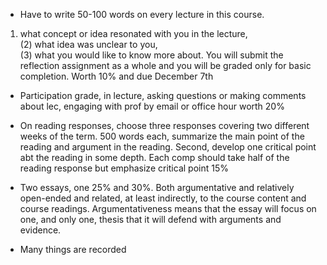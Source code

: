 * Have to write 50-100 words on every lecture in this course.
1) what concept or idea resonated with you in the 
lecture, \
(2) what idea was unclear to you,\
(3) what you would like to know more about. You 
will submit the reflection assignment as a whole and you will be graded only for basic 
completion. Worth 10% and due December 7th
* Participation grade, in lecture, asking questions or making comments about lec, engaging with prof by email or office hour worth 20%
* On reading responses, choose three responses covering two different weeks of the term. 500 words each, summarize the main point of the reading and argument in the reading. Second, develop one critical point abt the reading in some depth. Each comp should take half of the reading response but emphasize critical point 15%
* Two essays, one 25% and 30%. Both argumentative and relatively open-ended and related, at least indirectly, to the course content and course readings. Argumentativeness means that the essay will focus on one, and only one, thesis that it will defend with arguments and evidence.



* Many things are recorded